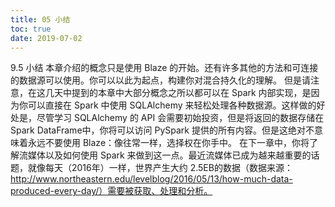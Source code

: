 ```yaml
---
title: 05 小结
toc: true
date: 2019-07-02
---
```

9.5 小结
本章介绍的概念只是使用 Blaze 的开始。还有许多其他的方法和可连接的数据源可以使用。你可以以此为起点，构建你对混合持久化的理解。
但是请注意，在这几天中提到的本章中大部分概念之所以都可以在 Spark 内部实现，是因为你可以直接在 Spark 中使用 SQLAlchemy 来轻松处理各种数据源。这样做的好处是，尽管学习 SQLAlchemy 的 API 会需要初始投资，但是将返回的数据存储在 Spark DataFrame中，你将可以访问 PySpark 提供的所有内容。但是这绝对不意味着永远不要使用 Blaze：像往常一样，选择权在你手中。
在下一章中，你将了解流媒体以及如何使用 Spark 来做到这一点。最近流媒体已成为越来越重要的话题，就像每天（2016年）一样，世界产生大约 2.5EB的数据（数据来源：http://www.northeastern.edu/levelblog/2016/05/13/how-much-data-produced-every-day/）需要被获取、处理和分析。

